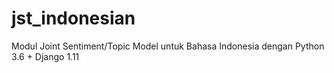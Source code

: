 # jst_indonesian
Modul Joint Sentiment/Topic Model untuk Bahasa Indonesia dengan Python 3.6 + Django 1.11
